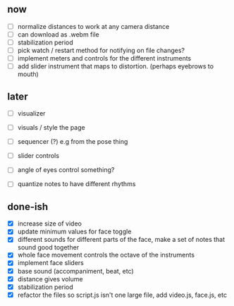 ## now
- [ ] normalize distances to work at any camera distance
- [ ] can download as .webm file
- [ ] stabilization period
- [ ] pick watch / restart method for notifying on file changes?
- [ ] implement meters and controls for the different instruments
- [ ] add slider instrument that maps to distortion. (perhaps eyebrows to mouth)

## later
- [ ] visualizer
- [ ] visuals / style the page

- [ ] sequencer (?) e.g from the pose thing
- [ ] slider controls
- [ ] angle of eyes control something?
- [ ] quantize notes to have different rhythms


## done-ish
- [X] increase size of video
- [X] update minimum values for face toggle
- [X] different sounds for different parts of the face, make a set of notes that sound good together
- [X] whole face movement controls the octave of the instruments
- [X] implement face sliders
- [X] base sound (accompaniment, beat, etc)
- [X] distance gives volume
- [X] stabilization period
- [X] refactor the files so script.js isn't one large file, add video.js, face.js, etc
